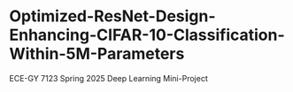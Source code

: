 # Optimized-ResNet-Design-Enhancing-CIFAR-10-Classification-Within-5M-Parameters
ECE-GY 7123 Spring 2025 Deep Learning Mini-Project
